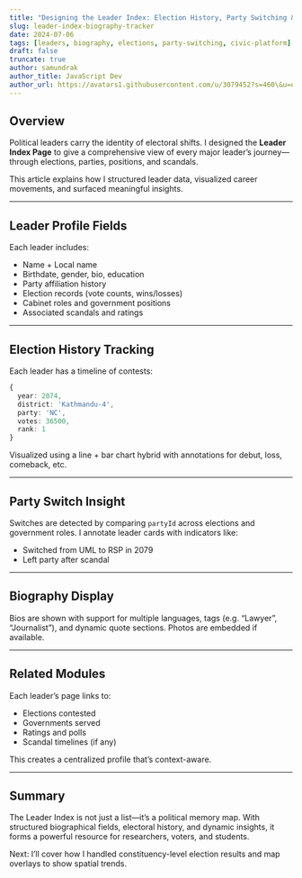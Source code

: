 ```yaml
---
title: "Designing the Leader Index: Election History, Party Switching & Biographical Insights"
slug: leader-index-biography-tracker
date: 2024-07-06
tags: [leaders, biography, elections, party-switching, civic-platform]
draft: false
truncate: true
author: samundrak
author_title: JavaScript Dev
author_url: https://avatars1.githubusercontent.com/u/3079452?s=460\&u=e5bd48488cb71b665ea5403192c6b8a963644a08\&v=4
---
```


## Overview

Political leaders carry the identity of electoral shifts. I designed the **Leader Index Page** to give a comprehensive view of every major leader’s journey—through elections, parties, positions, and scandals.

This article explains how I structured leader data, visualized career movements, and surfaced meaningful insights.

---

## Leader Profile Fields

Each leader includes:

* Name + Local name
* Birthdate, gender, bio, education
* Party affiliation history
* Election records (vote counts, wins/losses)
* Cabinet roles and government positions
* Associated scandals and ratings

---

## Election History Tracking

Each leader has a timeline of contests:

```ts
{
  year: 2074,
  district: 'Kathmandu-4',
  party: 'NC',
  votes: 36500,
  rank: 1
}
```

Visualized using a line + bar chart hybrid with annotations for debut, loss, comeback, etc.

---

## Party Switch Insight

Switches are detected by comparing `partyId` across elections and government roles. I annotate leader cards with indicators like:

* Switched from UML to RSP in 2079
* Left party after scandal

---

## Biography Display

Bios are shown with support for multiple languages, tags (e.g. “Lawyer”, “Journalist”), and dynamic quote sections. Photos are embedded if available.

---

## Related Modules

Each leader’s page links to:

* Elections contested
* Governments served
* Ratings and polls
* Scandal timelines (if any)

This creates a centralized profile that’s context-aware.

---

## Summary

The Leader Index is not just a list—it’s a political memory map. With structured biographical fields, electoral history, and dynamic insights, it forms a powerful resource for researchers, voters, and students.

Next: I’ll cover how I handled constituency-level election results and map overlays to show spatial trends.
